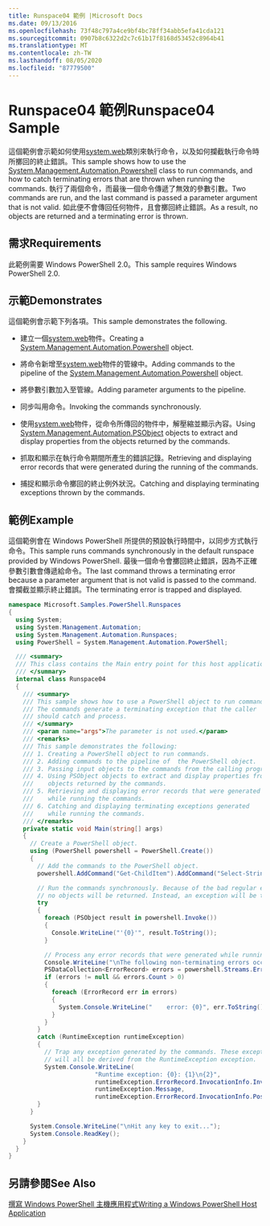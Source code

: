```yaml
---
title: Runspace04 範例 |Microsoft Docs
ms.date: 09/13/2016
ms.openlocfilehash: 73f48c797a4ce9bf4bc78ff34abb5efa41cda121
ms.sourcegitcommit: 0907b8c6322d2c7c61b17f8168d53452c8964b41
ms.translationtype: MT
ms.contentlocale: zh-TW
ms.lasthandoff: 08/05/2020
ms.locfileid: "87779500"
---
```

# <a name="runspace04-sample"></a><span data-ttu-id="99b60-102">Runspace04 範例</span><span class="sxs-lookup"><span data-stu-id="99b60-102">Runspace04 Sample</span></span>

<span data-ttu-id="99b60-103">這個範例會示範如何使用[system.web](/dotnet/api/system.management.automation.powershell)類別來執行命令，以及如何攔截執行命令時所擲回的終止錯誤。</span><span class="sxs-lookup"><span data-stu-id="99b60-103">This sample shows how to use the [System.Management.Automation.Powershell](/dotnet/api/system.management.automation.powershell) class to run commands, and how to catch terminating errors that are thrown when running the commands.</span></span> <span data-ttu-id="99b60-104">執行了兩個命令，而最後一個命令傳遞了無效的參數引數。</span><span class="sxs-lookup"><span data-stu-id="99b60-104">Two commands are run, and the last command is passed a parameter argument that is not valid.</span></span> <span data-ttu-id="99b60-105">如此便不會傳回任何物件，且會擲回終止錯誤。</span><span class="sxs-lookup"><span data-stu-id="99b60-105">As a result, no objects are returned and a terminating error is thrown.</span></span>

## <a name="requirements"></a><span data-ttu-id="99b60-106">需求</span><span class="sxs-lookup"><span data-stu-id="99b60-106">Requirements</span></span>

<span data-ttu-id="99b60-107">此範例需要 Windows PowerShell 2.0。</span><span class="sxs-lookup"><span data-stu-id="99b60-107">This sample requires Windows PowerShell 2.0.</span></span>

## <a name="demonstrates"></a><span data-ttu-id="99b60-108">示範</span><span class="sxs-lookup"><span data-stu-id="99b60-108">Demonstrates</span></span>

<span data-ttu-id="99b60-109">這個範例會示範下列各項。</span><span class="sxs-lookup"><span data-stu-id="99b60-109">This sample demonstrates the following.</span></span>

- <span data-ttu-id="99b60-110">建立一個[system.web](/dotnet/api/system.management.automation.powershell)物件。</span><span class="sxs-lookup"><span data-stu-id="99b60-110">Creating a [System.Management.Automation.Powershell](/dotnet/api/system.management.automation.powershell) object.</span></span>

- <span data-ttu-id="99b60-111">將命令新增至[system.web](/dotnet/api/system.management.automation.powershell)物件的管線中。</span><span class="sxs-lookup"><span data-stu-id="99b60-111">Adding commands to the pipeline of the [System.Management.Automation.Powershell](/dotnet/api/system.management.automation.powershell) object.</span></span>

- <span data-ttu-id="99b60-112">將參數引數加入至管線。</span><span class="sxs-lookup"><span data-stu-id="99b60-112">Adding parameter arguments to the pipeline.</span></span>

- <span data-ttu-id="99b60-113">同步叫用命令。</span><span class="sxs-lookup"><span data-stu-id="99b60-113">Invoking the commands synchronously.</span></span>

- <span data-ttu-id="99b60-114">使用[system.web](/dotnet/api/System.Management.Automation.PSObject)物件，從命令所傳回的物件中，解壓縮並顯示內容。</span><span class="sxs-lookup"><span data-stu-id="99b60-114">Using [System.Management.Automation.PSObject](/dotnet/api/System.Management.Automation.PSObject) objects to extract and display properties from the objects returned by the commands.</span></span>

- <span data-ttu-id="99b60-115">抓取和顯示在執行命令期間所產生的錯誤記錄。</span><span class="sxs-lookup"><span data-stu-id="99b60-115">Retrieving and displaying error records that were generated during the running of the commands.</span></span>

- <span data-ttu-id="99b60-116">捕捉和顯示命令擲回的終止例外狀況。</span><span class="sxs-lookup"><span data-stu-id="99b60-116">Catching and displaying terminating exceptions thrown by the commands.</span></span>

## <a name="example"></a><span data-ttu-id="99b60-117">範例</span><span class="sxs-lookup"><span data-stu-id="99b60-117">Example</span></span>

<span data-ttu-id="99b60-118">這個範例會在 Windows PowerShell 所提供的預設執行時間中，以同步方式執行命令。</span><span class="sxs-lookup"><span data-stu-id="99b60-118">This sample runs commands synchronously in the default runspace provided by Windows PowerShell.</span></span> <span data-ttu-id="99b60-119">最後一個命令會擲回終止錯誤，因為不正確參數引數會傳遞給命令。</span><span class="sxs-lookup"><span data-stu-id="99b60-119">The last command throws a terminating error because a parameter argument that is not valid is passed to the command.</span></span> <span data-ttu-id="99b60-120">會攔截並顯示終止錯誤。</span><span class="sxs-lookup"><span data-stu-id="99b60-120">The terminating error is trapped and displayed.</span></span>

```csharp
namespace Microsoft.Samples.PowerShell.Runspaces
{
  using System;
  using System.Management.Automation;
  using System.Management.Automation.Runspaces;
  using PowerShell = System.Management.Automation.PowerShell;

  /// <summary>
  /// This class contains the Main entry point for this host application.
  /// </summary>
  internal class Runspace04
  {
    /// <summary>
    /// This sample shows how to use a PowerShell object to run commands.
    /// The commands generate a terminating exception that the caller
    /// should catch and process.
    /// </summary>
    /// <param name="args">The parameter is not used.</param>
    /// <remarks>
    /// This sample demonstrates the following:
    /// 1. Creating a PowerShell object to run commands.
    /// 2. Adding commands to the pipeline of  the PowerShell object.
    /// 3. Passing input objects to the commands from the calling program.
    /// 4. Using PSObject objects to extract and display properties from the
    ///    objects returned by the commands.
    /// 5. Retrieving and displaying error records that were generated
    ///    while running the commands.
    /// 6. Catching and displaying terminating exceptions generated
    ///    while running the commands.
    /// </remarks>
    private static void Main(string[] args)
    {
      // Create a PowerShell object.
      using (PowerShell powershell = PowerShell.Create())
      {
        // Add the commands to the PowerShell object.
        powershell.AddCommand("Get-ChildItem").AddCommand("Select-String").AddArgument("*");

        // Run the commands synchronously. Because of the bad regular expression,
        // no objects will be returned. Instead, an exception will be thrown.
        try
        {
          foreach (PSObject result in powershell.Invoke())
          {
            Console.WriteLine("'{0}'", result.ToString());
          }

          // Process any error records that were generated while running the commands.
          Console.WriteLine("\nThe following non-terminating errors occurred:\n");
          PSDataCollection<ErrorRecord> errors = powershell.Streams.Error;
          if (errors != null && errors.Count > 0)
          {
            foreach (ErrorRecord err in errors)
            {
              System.Console.WriteLine("    error: {0}", err.ToString());
            }
          }
        }
        catch (RuntimeException runtimeException)
        {
          // Trap any exception generated by the commands. These exceptions
          // will all be derived from the RuntimeException exception.
          System.Console.WriteLine(
                        "Runtime exception: {0}: {1}\n{2}",
                        runtimeException.ErrorRecord.InvocationInfo.InvocationName,
                        runtimeException.Message,
                        runtimeException.ErrorRecord.InvocationInfo.PositionMessage);
        }
      }

      System.Console.WriteLine("\nHit any key to exit...");
      System.Console.ReadKey();
    }
  }
}
```

## <a name="see-also"></a><span data-ttu-id="99b60-121">另請參閱</span><span class="sxs-lookup"><span data-stu-id="99b60-121">See Also</span></span>

[<span data-ttu-id="99b60-122">撰寫 Windows PowerShell 主機應用程式</span><span class="sxs-lookup"><span data-stu-id="99b60-122">Writing a Windows PowerShell Host Application</span></span>](./writing-a-windows-powershell-host-application.md)
